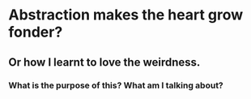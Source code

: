 # Abstraction makes the heart grow fonder?
## Or how I learnt to love the weirdness.

### What is the purpose of this? What am I talking about?


